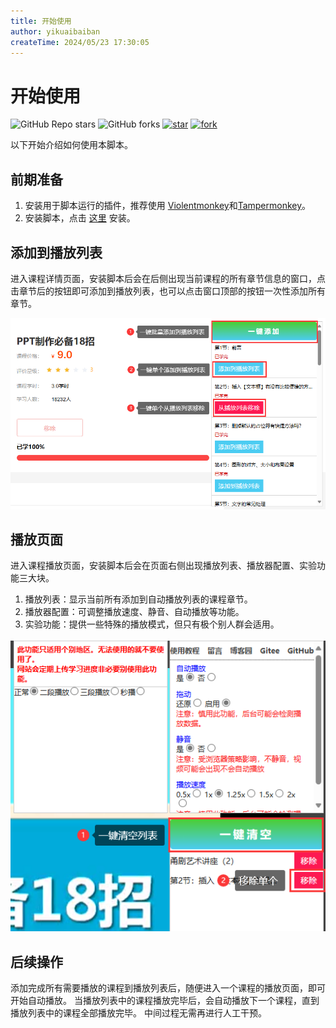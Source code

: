 ```yaml
---
title: 开始使用
author: yikuaibaiban
createTime: 2024/05/23 17:30:05
---
```


# 开始使用

![GitHub Repo stars](https://img.shields.io/github/stars/yikuaibaiban/chinahrt-autoplay) ![GitHub forks](https://img.shields.io/github/forks/yikuaibaiban/chinahrt-autoplay) [![star](https://gitee.com/yikuaibaiban/chinahrt-autoplay/badge/star.svg?theme=dark)](https://gitee.com/yikuaibaiban/chinahrt-autoplay/stargazers) [![fork](https://gitee.com/yikuaibaiban/chinahrt-autoplay/badge/fork.svg?theme=dark)](https://gitee.com/yikuaibaiban/chinahrt-autoplay/members)

以下开始介绍如何使用本脚本。

## 前期准备

1. 安装用于脚本运行的插件，推荐使用 [Violentmonkey](https://violentmonkey.github.io/)和[Tampermonkey](https://www.tampermonkey.net/)。
2. 安装脚本，点击 [这里](https://greasyfork.org/zh-CN/scripts/400775) 安装。

## 添加到播放列表

进入课程详情页面，安装脚本后会在后侧出现当前课程的所有章节信息的窗口，点击章节后的按钮即可添加到播放列表，也可以点击窗口顶部的按钮一次性添加所有章节。

<div align=center><img src="/images/tampermonkey_can_playlist.png" /></div>

## 播放页面

进入课程播放页面，安装脚本后会在页面右侧出现播放列表、播放器配置、实验功能三大块。

1. 播放列表：显示当前所有添加到自动播放列表的课程章节。
2. 播放器配置：可调整播放速度、静音、自动播放等功能。
3. 实验功能：提供一些特殊的播放模式，但只有极个别人群会适用。

<div align=center><img src="/images/tampermonkey_playlist.png" /></div>

## 后续操作
添加完成所有需要播放的课程到播放列表后，随便进入一个课程的播放页面，即可开始自动播放。
当播放列表中的课程播放完毕后，会自动播放下一个课程，直到播放列表中的课程全部播放完毕。
中间过程无需再进行人工干预。